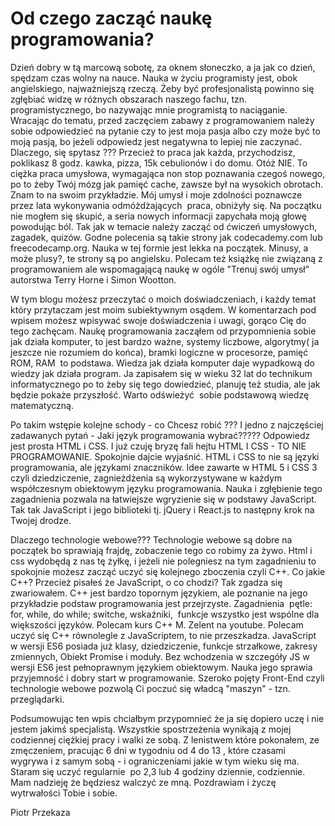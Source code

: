 # Od czego zacząć naukę programowania?
  Dzień dobry w tą marcową sobotę, za oknem słoneczko, a ja jak co dzień, spędzam czas wolny na nauce. Nauka w życiu programisty jest, obok angielskiego, najważniejszą rzeczą. Żeby być profesjonalistą powinno się zgłębiać widzę w różnych obszarach naszego fachu, tzn. programistycznego, bo nazywając mnie programistą to naciąganie. Wracając do tematu, przed zaczęciem zabawy z programowaniem należy sobie odpowiedzieć na pytanie czy to jest moja pasja albo czy może być to moją pasją, bo jeżeli odpowiedz jest negatywna to lepiej nie zaczynać. Dlaczego, się spytasz ??? Przecież to praca jak każda, przychodzisz, poklikasz 8 godz. kawka, pizza, 15k cebulionów i do domu. Otóż NIE. To ciężka praca umysłowa, wymagająca non stop poznawania czegoś nowego, po to żeby Twój mózg jak pamięć cache, zawsze był na wysokich obrotach. Znam to na swoim przykładzie. Mój umysł i moje zdolności poznawcze przez lata wykonywania odmóżdżających  praca, obniżyły się. Na początku nie mogłem się skupić, a seria nowych informacji zapychała moją głowę powodując ból. Tak jak w temacie należy zacząć od ćwiczeń umysłowych, zagadek, quizów. Godne polecenia są takie strony jak codecademy.com lub freecodecamp.org. Nauka w tej formie jest lekka na początek. Minusy, a może plusy?, te strony są po angielsku. Polecam też książkę nie związaną z programowaniem ale wspomagającą naukę w ogóle "Trenuj swój umysł" autorstwa Terry Horne i Simon Wootton.
  
   W tym blogu możesz przeczytać o moich doświadczeniach, i każdy temat który przytaczam jest moim subiektywnym osądem. W komentarzach pod wpisem możesz wpisywać swoje doświadczenia i uwagi, gorąco Cię do tego zachęcam. Naukę programowania zacząłem od przypomnienia sobie jak działa komputer, to jest bardzo ważne, systemy liczbowe, algorytmy( ja jeszcze nie rozumiem do końca), bramki logiczne w procesorze, pamięć ROM, RAM  to podstawa. Wiedza jak działa komputer daje wypadkową do wiedzy jak działa program. Ja zapisałem się w wieku 32 lat do technikum informatycznego po to żeby się tego dowiedzieć, planuję też studia, ale jak będzie pokaże przyszłość. Warto odświeżyć  sobie podstawową wiedzę matematyczną.
   
   Po takim wstępie kolejne schody - co Chcesz robić ??? I jedno z najczęściej zadawanych pytań - Jaki język programowania wybrać????? Odpowiedz jest prosta HTML i CSS. I już czuję bryzę fali hejtu HTML I CSS - TO NIE PROGRAMOWANIE. Spokojnie dajcie wyjaśnić. HTML i CSS to nie są języki programowania, ale językami znaczników. Idee zawarte w HTML 5 i CSS 3 czyli dziedziczenie, zagnieżdżenia są wykorzystywane w każdym współczesnym obiektowym języku programowania. Nauka i zgłębienie tego zagadnienia pozwala na łatwiejsze wgryzienie się w podstawy JavaScript. Tak tak JavaScript i jego biblioteki tj. jQuery i React.js to następny krok na Twojej drodze.
   
   Dlaczego technologie webowe??? Technologie webowe są dobre na początek bo sprawiają frajdę, zobaczenie tego co robimy za żywo. Html i css wydobędą z nas tę żyłkę, i jeżeli nie polegniesz na tym zagadnieniu to spokojnie możesz zacząć uczyć się kolejnego zboczenia czyli C++. Co jakie C++? Przecież pisałeś że JavaScript, o co chodzi? Tak zgadza się zwariowałem. C++ jest bardzo topornym językiem, ale poznanie na jego przykładzie podstaw programowania jest przejrzyste. Zagadnienia  pętle: for, while, do while; switche, wskaźniki,  funkcje wszystko jest wspólne dla większości języków. Polecam kurs C++ M. Zelent na youtube. Polecam uczyć się C++ równolegle z JavaScriptem, to nie przeszkadza. JavaScript w wersji ES6 posiada już klasy, dziedziczenie, funkcje strzałkowe, zakresy zmiennych, Obiekt Promise i moduły. Bez wchodzenia w szczegóły JS w wersji ES6 jest pełnoprawnym językiem obiektowym. Nauka jego sprawia przyjemność i dobry start w programowanie. Szeroko pojęty Front-End czyli technologie webowe pozwolą Ci poczuć się władcą "maszyn" - tzn. przeglądarki.
   
 Podsumowując ten wpis chciałbym przypomnieć że ja się dopiero uczę i nie jestem jakimś specjalistą. Wszystkie spostrzeżenia wynikają z mojej codziennej ciężkiej pracy i walki ze sobą. Z lenistwem które pokonałem, ze zmęczeniem, pracując 6 dni w tygodniu od 4 do 13 , które czasami wygrywa i z samym sobą - i ograniczeniami jakie w tym wieku się ma. Staram się uczyć regularnie  po 2,3 lub 4 godziny dziennie, codziennie. Mam nadzieję że będziesz walczyć ze mną. Pozdrawiam i życzę wytrwałości Tobie i sobie.

Piotr Przekaza
